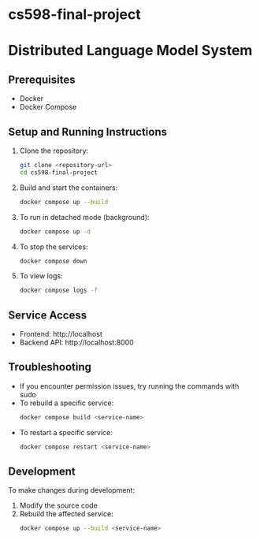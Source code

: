 # cs598-final-project
# Distributed Language Model System

## Prerequisites
- Docker
- Docker Compose

## Setup and Running Instructions

1. Clone the repository:
   ```bash
   git clone <repository-url>
   cd cs598-final-project
   ```

2. Build and start the containers:
   ```bash
   docker compose up --build
   ```

3. To run in detached mode (background):
   ```bash
   docker compose up -d
   ```

4. To stop the services:
   ```bash
   docker compose down
   ```

5. To view logs:
   ```bash
   docker compose logs -f
   ```

## Service Access
- Frontend: http://localhost
- Backend API: http://localhost:8000

## Troubleshooting

- If you encounter permission issues, try running the commands with sudo
- To rebuild a specific service:
  ```bash
  docker compose build <service-name>
  ```
- To restart a specific service:
  ```bash
  docker compose restart <service-name>
  ```

## Development

To make changes during development:
1. Modify the source code
2. Rebuild the affected service:
   ```bash
   docker compose up --build <service-name>
   ```
